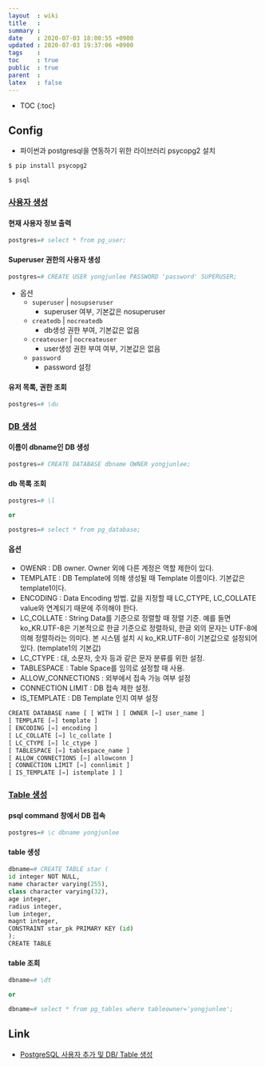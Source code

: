 ```yaml
---
layout  : wiki
title   : 
summary : 
date    : 2020-07-03 18:00:55 +0900
updated : 2020-07-03 19:37:06 +0900
tags    : 
toc     : true
public  : true
parent  : 
latex   : false
---
```

* TOC
{:toc}

## Config

- 파이썬과 postgresql을 연동하기 위한 라이브러리 psycopg2 설치

```python
$ pip install psycopg2
```

```python
$ psql
```

### [사용자 생성](https://www.postgresql.org/docs/9.6/sql-createuser.html)

#### 현재 사용자 정보 출력

```python
postgres=# select * from pg_user;
```

#### Superuser 권한의 사용자 생성

```python
postgres=# CREATE USER yongjunlee PASSWORD 'password' SUPERUSER;
```

- 옵션
    - `superuser` | `nosupseruser`
        - superuser 여부, 기본값은 nosuperuser
    - `createdb` | `nocreatedb`
        - db생성 권한 부여, 기본값은 없음
    - `createuser` | `nocreateuser`
        - user생성 권한 부여 여부, 기본값은 없음
    - `password`
        - password 설정

#### 유저 목록, 권한 조회

```python
postgres=# \du
```

### [DB 생성](https://www.postgresql.org/docs/9.6/static/sql-createdatabase.html)

#### 이름이 dbname인 DB 생성

```python
postgres=# CREATE DATABASE dbname OWNER yongjunlee;
```

#### db 목록 조회

```python
postgres=# \l

or

postgres=# select * from pg_database;
```

#### 옵션

- OWENR : DB owner. Owner 외에 다른 계정은 역할 제한이 있다.
- TEMPLATE : DB Template에 의해 생성될 때 Template 이름이다. 기본값은 template1이다.
- ENCODING : Data Encoding 방법. 값을 지정할 때 LC_CTYPE, LC_COLLATE value와 연계되기 때문에 주의해야 한다.
- LC_COLLATE : String Data를 기준으로 정렬할 때 정렬 기준. 예를 들면 ko_KR.UTF-8은 기본적으로 한글 기준으로 정렬하되, 한글 외의 문자는 UTF-8에 의해 정렬하라는 의미다. 본 시스템 설치 시 ko_KR.UTF-8이 기본값으로 설정되어 있다. (template1의 기본값)
- LC_CTYPE : 대, 소문자, 숫자 등과 같은 문자 분류를 위한 설정.
- TABLESPACE : Table Space를 임의로 설정할 때 사용.
- ALLOW_CONNECTIONS : 외부에서 접속 가능 여부 설정
- CONNECTION LIMIT : DB 접속 제한 설정.
- IS_TEMPLATE : DB Template 인지 여부 설정

```python
CREATE DATABASE name [ [ WITH ] [ OWNER [=] user_name ]
[ TEMPLATE [=] template ]
[ ENCODING [=] encoding ]
[ LC_COLLATE [=] lc_collate ]
[ LC_CTYPE [=] lc_ctype ]
[ TABLESPACE [=] tablespace_name ]
[ ALLOW_CONNECTIONS [=] allowconn ]
[ CONNECTION LIMIT [=] connlimit ]
[ IS_TEMPLATE [=] istemplate ] ]
```

### [Table 생성](https://www.postgresql.org/docs/9.6/sql-createtable.html)

#### psql command 창에서 DB 접속

```python
postgres=# \c dbname yongjunlee
```

#### table 생성

```python
dbname=# CREATE TABLE star (
id integer NOT NULL,
name character varying(255),
class character varying(32),
age integer,
radius integer,
lum integer,
magnt integer,
CONSTRAINT star_pk PRIMARY KEY (id)
);
CREATE TABLE
```

#### table 조회

```python
dbname=# \dt

or

dbname=# select * from pg_tables where tableowner='yongjunlee';
```

## Link

- [PostgreSQL 사용자 추가 및 DB/ Table 생성](https://browndwarf.tistory.com/3)


